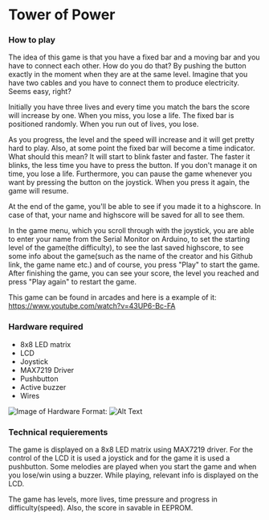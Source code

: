 # Tower of Power
### How to play
  The idea of this game is that you have a fixed bar and a moving bar and you have to connect each other. How do you do that? By pushing the button exactly in the moment when they are at the same level. Imagine that you have two cables and you have to connect them to produce electricity. Seems easy, right?
  
  Initially you have three lives and every time you match the bars the score will increase by one. When you miss, you lose a life. The fixed bar is positioned randomly. When you run out of lives, you lose.
  
  As you progress, the level and the speed will increase and it will get pretty hard to play. Also, at some point the fixed bar will become a time indicator. What should this mean? It will start to blink faster and faster. The faster it blinks, the less time you have to press the button. If you don't manage it on time, you lose a life. Furthermore, you can pause the game whenever you want by pressing the button on the joystick. When you press it again, the game will resume.
  
  At the end of the game, you'll be able to see if you made it to a highscore. In case of that, your name and highscore will be saved for all to see them. 
  
  In the game menu, which you scroll through with the joystick, you are able to enter your name from the Serial Monitor on Arduino, to set the starting level of the game(the difficulty), to see the last saved highscore, to see some info about the game(such as the name of the creator and his Github link, the game name etc.) and of course, you press "Play" to start the game. After finishing the game, you can see your score, the level you reached and press "Play again" to restart the game.
  
  This game can be found in arcades and here is a example of it: https://www.youtube.com/watch?v=43UP6-Bc-FA
### Hardware required
- 8x8 LED matrix
- LCD
- Joystick
- MAX7219 Driver
- Pushbutton
- Active buzzer
- Wires

![Image of Hardware](/Robotics/hardware.jpeg)
Format: ![Alt Text](url)

### Technical requierements
The game is displayed on a 8x8 LED matrix using MAX7219 driver. For the control of the LCD it is used a joystick and for the game it is used a pushbutton. Some melodies are played when you start the game and when you lose/win using a buzzer. While playing, relevant info is displayed on the LCD.

The game has levels, more lives, time pressure and progress in difficulty(speed). Also, the score in savable in EEPROM.
